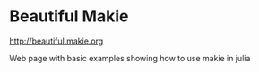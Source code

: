 # Beautiful Makie 

http://beautiful.makie.org

Web page with basic examples showing how to use makie in julia
